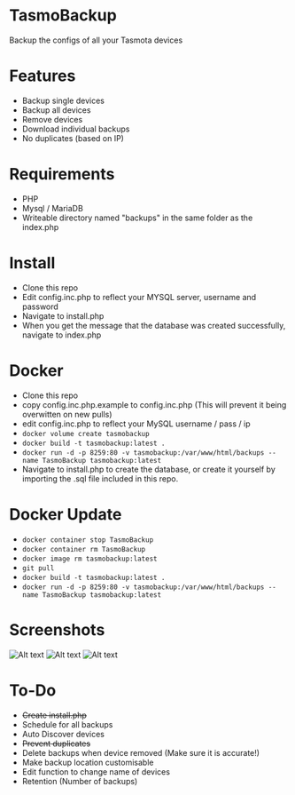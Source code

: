 # TasmoBackup
Backup the configs of all your Tasmota devices

# Features
* Backup single devices
* Backup all devices
* Remove devices
* Download individual backups
* No duplicates (based on IP)

# Requirements

* PHP
* Mysql / MariaDB
* Writeable directory named "backups" in the same folder as the index.php 

# Install

* Clone this repo
* Edit config.inc.php to reflect your MYSQL server, username and password
* Navigate to install.php
* When you get the message that the database was created successfully, navigate to index.php

# Docker

* Clone this repo
* copy config.inc.php.example to config.inc.php (This will prevent it being overwitten on new pulls)
* edit config.inc.php to reflect your MySQL username / pass / ip
* ```docker volume create tasmobackup```
* ```docker build -t tasmobackup:latest .```
* ```docker run -d -p 8259:80 -v tasmobackup:/var/www/html/backups --name TasmoBackup tasmobackup:latest```
* Navigate to install.php to create the database, or create it yourself by importing the .sql file included in this repo.

# Docker Update

* ```docker container stop TasmoBackup```
* ```docker container rm TasmoBackup```
* ```docker image rm tasmobackup:latest```
* ```git pull```
* ```docker build -t tasmobackup:latest .```
* ```docker run -d -p 8259:80 -v tasmobackup:/var/www/html/backups --name TasmoBackup tasmobackup:latest``` 

# Screenshots

![Alt text](https://i.imgur.com/dDvz5xA.png)
![Alt text](https://i.imgur.com/qM6drXz.png)
![Alt text](https://i.imgur.com/o79yMXB.png)



# To-Do

* ~~Create install.php~~
* Schedule for all backups
* Auto Discover devices
* ~~Prevent duplicates~~
* Delete backups when device removed (Make sure it is accurate!)
* Make backup location customisable
* Edit function to change name of devices
* Retention (Number of backups)
